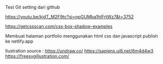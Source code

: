 Test Git setting dari github

https://youtu.be/kjdT_M2F9tc?si=npGUMba1hlFrtWz7&t=3752

https://getcssscan.com/css-box-shadow-examples

Membuat halaman portfolio menggunakan html css dan javascript publish ke netlify.app

Ilustration source : 
https://undraw.co/
https://sapiens.ui8.net/6m4d4w3
https://freesvgillustration.com/
